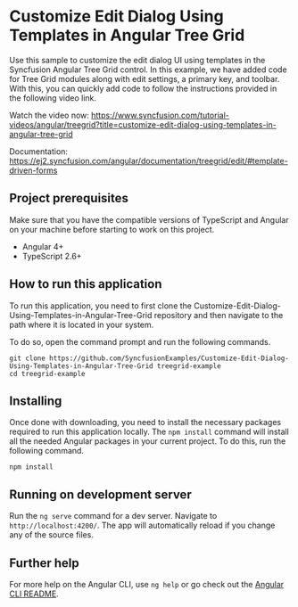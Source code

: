 # Customize Edit Dialog Using Templates in Angular Tree Grid

Use this sample to customize the edit dialog UI using templates in the Syncfusion Angular Tree Grid control.
In this example, we have added code for Tree Grid modules along with edit settings, a primary key, and toolbar. With this, you can quickly add code to follow the instructions provided in the following video link.

Watch the video now: https://www.syncfusion.com/tutorial-videos/angular/treegrid?title=customize-edit-dialog-using-templates-in-angular-tree-grid

Documentation: https://ej2.syncfusion.com/angular/documentation/treegrid/edit/#template-driven-forms

## Project prerequisites
Make sure that you have the compatible versions of TypeScript and Angular on your machine before starting to work on this project.
* Angular 4+
* TypeScript 2.6+

## How to run this application
To run this application, you need to first clone the Customize-Edit-Dialog-Using-Templates-in-Angular-Tree-Grid repository and then navigate to the path where it is located in your system.

To do so, open the command prompt and run the following commands.

```
git clone https://github.com/SyncfusionExamples/Customize-Edit-Dialog-Using-Templates-in-Angular-Tree-Grid treegrid-example
cd treegrid-example
```

## Installing
Once done with downloading, you need to install the necessary packages required to run this application locally. The `npm install` command will install all the needed Angular packages in your current project. To do this, run the following command.

```
npm install
```

## Running on development server
Run the `ng serve` command for a dev server. Navigate to `http://localhost:4200/`. The app will automatically reload if you change any of the source files.

## Further help

For more help on the Angular CLI, use `ng help` or go check out the [Angular CLI README](https://github.com/angular/angular-cli/blob/master/README.md).
